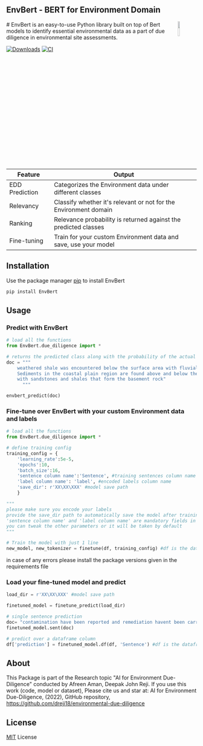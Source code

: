 ## EnvBert - BERT for Environment Domain 

#<img align="right" width="10%" src="https://user-images.githubusercontent.com/49631017/188302857-6b6fe277-7062-46fb-b473-d15827168e5a.png">
EnvBert is an easy-to-use Python library built on top of Bert models to identify essential environmental data as a part of due diligence in environmental site assessments.

[![Downloads](https://static.pepy.tech/personalized-badge/envbert?period=total&units=international_system&left_color=grey&right_color=green&left_text=Downloads)](https://pepy.tech/project/envbert)
<a href="https://pypi.org/project/EnvBert/">
    <img alt="CI" src="https://img.shields.io/badge/pypi-v1.0.6-orange">
</a>

| Feature  | Output  |
|---|---|
| EDD Prediction | Categorizes the Environment data under different classes |
| Relevancy | Classify whether it's relevant or not for the Environment domain |
| Ranking | Relevance probability is returned against the predicted classes |
| Fine-tuning | Train for your custom Environment data and save, use your model |


## Installation

Use the package manager [pip](https://pip.pypa.io/en/stable/) to install EnvBert

```bash
pip install EnvBert
```

## Usage

### Predict with EnvBert 
```python
# load all the functions
from EnvBert.due_diligence import *

# returns the predicted class along with the probability of the actual EnvBert model
doc = """
	weathered shale was encountered below the surface area with fluvial deposits. 
	Sediments in the coastal plain region are found above and below the bedrock 
	with sandstones and shales that form the basement rock"
      """

envbert_predict(doc)

```
### Fine-tune over EnvBert with your custom Environment data and labels
```python
# load all the functions
from EnvBert.due_diligence import *

# define training config
training_config = {
    'learning_rate':5e-5,
    'epochs':10,
    'batch_size':16,
    'sentence column name':'Sentence', #training sentences column name
    'label column name': 'label', #encoded labels column name
    'save_dir': r'XX\XX\XXX' #model save path
    }

"""
please make sure you encode your labels
provide the save_dir path to automatically save the model after training
'sentence column name' and 'label column name' are mandatory fields in training config
you can tweak the other parameters or it will be taken by default
"""

# Train the model with just 1 line
new_model, new_tokenizer = finetune(df, training_config) #df is the dataframe with your sentences and labels

```
in case of any errors please install the package versions given in the requirements file

### Load your fine-tuned model and predict
```python
load_dir = r'XX\XX\XXX' #model save path

finetuned_model = finetune_predict(load_dir)

# single sentence prediction
doc= "contamination have been reported and remediation havent been carried out"
finetuned_model.sent(doc)

# predict over a dataframe column
df['prediction'] = finetuned_model.df(df, 'Sentence') #df is the dataframe and 'Sentence' is the column name

```

## About
This Package is part of the Research topic "AI for Environment Due-Diligence" conducted by Afreen Aman, Deepak John Reji. If you use this work (code, model or dataset), Please cite us and star at: AI for Environment Due-Diligence, (2022), GitHub repository, https://github.com/dreji18/environmental-due-diligence

## License
[MIT](https://choosealicense.com/licenses/mit/) License
